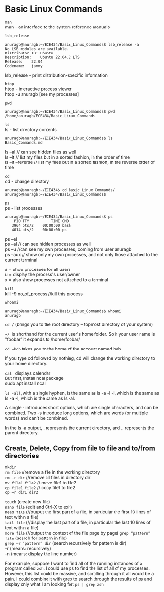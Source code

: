 # Basic Linux Commands

```man``` <br>
man - an interface to the system reference manuals

```lsb_release```
```
anuragb@anuragb:~/ECE434/Basic_Linux_Commands$ lsb_release -a
No LSB modules are available.
Distributor ID:	Ubuntu
Description:	Ubuntu 22.04.2 LTS
Release:	22.04
Codename:	jammy

```
lsb_release - print distribution-specific information

```htop``` <br>
htop - interactive process viewer <br>
htop -u anuragb [see my processes]

```pwd```
```
anuragb@anuragb:~/ECE434/Basic_Linux_Commands$ pwd
/home/anuragb/ECE434/Basic_Linux_Commands
```

```ls``` <br>
ls - list directory contents

```
anuragb@anuragb:~/ECE434/Basic_Linux_Commands$ ls
Basic_Commands.md

```
ls –al // can see hidden files as well <br>
ls –lt // list my files but in a sorted fashion, in the order of time <br>
ls –lt –reverse // list my files but in a sorted fashion, in the reverse order of time <br>

```cd``` <br>
cd - change directory
```
anuragb@anuragb:~/ECE434$ cd Basic_Linux_Commands/
anuragb@anuragb:~/ECE434/Basic_Linux_Commands$ 
```

```ps``` <br>
ps - list processes 
```
anuragb@anuragb:~/ECE434/Basic_Linux_Commands$ ps
    PID TTY          TIME CMD
   3964 pts/2    00:00:00 bash
   4014 pts/2    00:00:00 ps

```
ps –el <br>
ps –al // can see hidden processes as well <br>
ps –u //can see my own processes, coming from user anuragb <br>
ps –aux // show only my own processes, and not only those attached to the current terminal <br>

a = show processes for all users <br>
u = display the process's user/owner <br>
x = also show processes not attached to a terminal <br>

```kill``` <br>
kill -9 no_of_process //kill this process

```whoami``` <br>
```
anuragb@anuragb:~/ECE434/Basic_Linux_Commands$ whoami
anuragb
```

```cd /``` (brings you to the root directory – topmost directory of your system) <br>

```~/ ```is shorthand for the current user's home folder. So if your user name is "foobar" it expands to /home/foobar/

```cd ~bob``` takes you to the home of the account named bob

If you type cd followed by nothing, cd will change the working directory to your home directory. 

```cal ``` displays calendar <br>
But first, install ncal package <br>
sudo apt install ncal <br>

```ls -all```, with a single hyphen, is the same as ls -a -l -l, which is    the same as ls -a -l, which is the same as ls -al. <br>

A single - introduces short options, which are single characters, and can be combined. Two -s introduce long options, which are words (or multiple words) and can’t be combined. <br>

In the ls -a output, . represents the current directory, and .. represents the parent directory. <br>

## Create, Delete, Copy from file to file and to/from directories
```mkdir``` <br>
```rm file``` //remove a file in the working directory <br>
```rm –r dir``` //remove all files in directory dir <br>
```mv file1 file2``` // move file1 to file2 <br>
```cp file1 file2``` // copy file1 to file2 <br>
```cp –r dir1 dir2``` <br>

```touch``` (create new file) <br>
```nano file``` (edit and Ctrl-X to exit) <br>
```head file``` (//output the first part of a file, in particular the first 10 lines of text within a file) <br>
```tail file``` (//display the last part of a file, in particular the last 10 lines of text within a file) <br>
```more file``` (//output the context of the file page by page)
```grep “pattern” file``` (search for pattern in file) <br>
```grep –r “pattern” dir``` (search recursively for pattern in dir) <br>
-r (means: recursively) <br>
-n (means: display the line number) <br>

For example, suppose I want to find all of the running instances of a program called ```zsh```. I could use ps to find the list of all of my processes. However, this list could be massive, and scrolling through it all would be a pain. I could combine it with grep to search through the results of ps and display only what I am looking for: ```ps | grep zsh```


